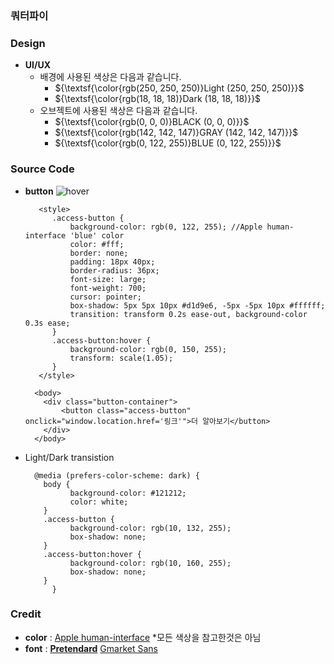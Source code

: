 ### 쿼터파이

### Design
+ **UI/UX**
  + 배경에 사용된 색상은 다음과 같습니다.
    + ${\textsf{\color{rgb(250, 250, 250)}Light (250, 250, 250)}}$
    + ${\textsf{\color{rgb(18, 18, 18)}Dark (18, 18, 18)}}$
  + 오브젝트에 사용된 색상은 다음과 같습니다.
    + ${\textsf{\color{rgb(0, 0, 0)}BLACK (0, 0, 0)}}$
    + ${\textsf{\color{rgb(142, 142, 147)}GRAY (142, 142, 147)}}$
    + ${\textsf{\color{rgb(0, 122, 255)}BLUE (0, 122, 255)}}$
      
### Source Code

+ **button**
  ![hover](https://github.com/qpi-labels/qpi-labels.github.io/blob/cf5ccdca1aae841e1974f232eabb6522db81e396/image%20source/hover.gif)
  ```
     <style>
        .access-button {
            background-color: rgb(0, 122, 255); //Apple human-interface 'blue' color
            color: #fff;
            border: none;
            padding: 18px 40px;
            border-radius: 36px;
            font-size: large;
            font-weight: 700;
            cursor: pointer;
            box-shadow: 5px 5px 10px #d1d9e6, -5px -5px 10px #ffffff;
            transition: transform 0.2s ease-out, background-color 0.3s ease;
        }
        .access-button:hover {
            background-color: rgb(0, 150, 255);
            transform: scale(1.05);
        }
     </style>
  ```
  ```
    <body>
      <div class="button-container">
          <button class="access-button" onclick="window.location.href='링크'">더 알아보기</button>
      </div>
    </body>
  ```
+ Light/Dark transistion
  ```
    @media (prefers-color-scheme: dark) {
      body {
            background-color: #121212;
            color: white;
      }
      .access-button {
            background-color: rgb(10, 132, 255);
            box-shadow: none;
      }
      .access-button:hover {
            background-color: rgb(10, 160, 255);
            box-shadow: none;
      }
        }
  ```
  
### Credit
+ **color** : [Apple human-interface](https://developer.apple.com/design/human-interface-guidelines/color) *모든 색상을 참고한것은 아님
+ **font** : [**Pretendard**](https://github.com/orioncactus/pretendard) [Gmarket Sans](https://corp.gmarket.com/fonts/)
